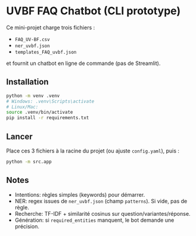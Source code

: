 # UVBF FAQ Chatbot (CLI prototype)

Ce mini-projet charge trois fichiers :
- `FAQ_UV-BF.csv`
- `ner_uvbf.json`
- `templates_FAQ_uvbf.json`

et fournit un chatbot en ligne de commande (pas de Streamlit).

## Installation
```bash
python -m venv .venv
# Windows: .venv\Scripts\activate
# Linux/Mac:
source .venv/bin/activate
pip install -r requirements.txt
```

## Lancer
Place ces 3 fichiers à la racine du projet (ou ajuste `config.yaml`), puis :
```bash
python -m src.app
```

## Notes
- Intentions: règles simples (keywords) pour démarrer.
- NER: regex issues de `ner_uvbf.json` (champ `patterns`). Si vide, pas de règle.
- Recherche: TF-IDF + similarité cosinus sur question/variantes/réponse.
- Génération: si `required_entities` manquent, le bot demande une précision.
